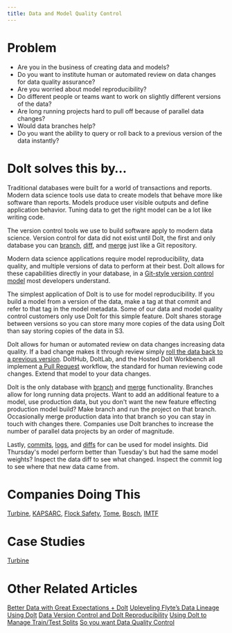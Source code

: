 ```yaml
---
title: Data and Model Quality Control
---
```


# Problem

* Are you in the business of creating data and models? 
* Do you want to institute human or automated review on data changes for data quality assurance?
* Are you worried about model reproducibility? 
* Do different people or teams want to work on slightly different versions of the data? 
* Are long running projects hard to pull off because of parallel data changes? 
* Would data branches help?
* Do you want the ability to query or roll back to a previous version of the data instantly?

# Dolt solves this by…

Traditional databases were built for a world of transactions and reports. Modern data science tools use data to create models that behave more like software than reports. Models produce user visible outputs and define application behavior. Tuning data to get the right model can be a lot like writing code.

The version control tools we use to build software apply to modern data science. Version control for data did not exist until Dolt, the first and only database you can [branch](../../concepts/dolt/git/branch.md), [diff](../../concepts/dolt/git/diff.md), and [merge](../../concepts/dolt/git/merge.md) just like a Git repository.

Modern data science applications require model reproducibility, data quality, and multiple versions of data to perform at their best. Dolt allows for these capabilities directly in your database, in a [Git-style version control model](../../concepts/dolt/git/README.md) most developers understand.

The simplest application of Dolt is to use for model reproducibility. If you build a model from a version of the data, make a tag at that commit and refer to that tag in the model metadata. Some of our data and model quality control customers only use Dolt for this simple feature. Dolt shares storage between versions so you can store many more copies of the data using Dolt than say storing copies of the data in S3. 

Dolt allows for human or automated review on data changes increasing data quality. If a bad change makes it through review simply [roll the data back to a previous version](https://www.dolthub.com/blog/2022-09-23-dolt-rollback-options/). DoltHub, DoltLab, and the Hosted Dolt Workbench all implement [a Pull Request](../../concepts/dolthub/prs.md) workflow, the standard for human reviewing code changes. Extend that model to your data changes.

Dolt is the only database with [branch](../../concepts/dolt/git/branch.md) and [merge](../../concepts/dolt/git/merge.md) functionality. Branches allow for long running data projects. Want to add an additional feature to a model, use production data, but you don't want the new feature effecting production model build? Make branch and run the project on that branch. Occasionally merge production data into that branch so you can stay in touch with changes there. Companies use Dolt branches to increase the number of parallel data projects by an order of magnitude.

Lastly, [commits](../../concepts/dolt/git/commits.md), [logs](../../concepts/dolt/git/log.md), and [diffs](../../concepts/dolt/git/diff.md) for can be used for model insights. Did Thursday's model perform better than Tuesday's but had the same model weights? Inspect the data diff to see what changed. Inspect the commit log to see where that new data came from.

# Companies Doing This

[Turbine](https://turbine.ai/), [KAPSARC](https://www.kapsarc.org/), [Flock Safety](https://www.flocksafety.com/), [Tome](https://www.tome.com/), [Bosch](https://www.bosch-home.com/), [IMTF](https://imtf.com/)

# Case Studies

[Turbine](https://www.dolthub.com/blog/2022-08-17-dolt-turbine/)

# Other Related Articles

[Better Data with Great Expectations + Dolt](https://www.dolthub.com/blog/2021-06-15-great-expectations-plus-dolt/)
[Upleveling Flyte’s Data Lineage Using Dolt](https://www.dolthub.com/blog/2021-06-04-flyte-dolt-plugin/)
[Data Version Control and Dolt Reproducibility](https://www.dolthub.com/blog/2021-04-16-dolt-dvc/)
[Using Dolt to Manage Train/Test Splits](https://www.dolthub.com/blog/2020-05-11-dolt-manage-train-test-splits/)
[So you want Data Quality Control](https://www.dolthub.com/blog/2022-11-23-data-quality-control/)